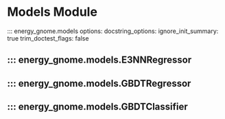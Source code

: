 # Models Module

::: energy_gnome.models
    options:
      docstring_options:
        ignore_init_summary: true
        trim_doctest_flags: false

## ::: energy_gnome.models.E3NNRegressor
## ::: energy_gnome.models.GBDTRegressor
## ::: energy_gnome.models.GBDTClassifier
